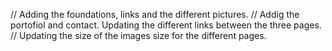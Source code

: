 
// Adding the foundations, links and the different pictures.
// Addig the portofiol and contact. Updating the different links between the three pages.
// Updating the size of the images size for the different pages.
